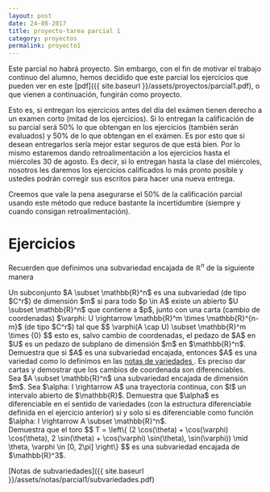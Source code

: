 ```yaml
---
layout: post
date: 24-08-2017
title: proyecto-tarea parcial 1
category: proyectos
permalink: proyecto1
---
```


Este parcial no habrá proyecto. Sin embargo, con el fin de motivar el trabajo continuo del alumno, hemos decidido que este parcial los ejercicios que pueden ver en este [pdf]({{ site.baseurl }}/assets/proyectos/parcial1.pdf), o que vienen a continuación, fungirán como proyecto.

Esto es, si entregan los ejercicios antes del día del exámen tienen derecho a un examen corto (mitad de los ejercicios). Si lo entregan la calificación de su parcial será 50% lo que obtengan en los ejercicios (también serán evaluados) y 50% de lo que obtengan en el exámen. Es por esto que si desean entregarlos sería mejor estar seguros de que está bien. Por lo mismo estaremos dando retroalimentación a los ejercicios hasta el miércoles 30 de agosto. Es decir, si lo entregan hasta la clase del miércoles, nosotros les daremos los ejercicios calificados lo más pronto posible y ustedes podrán corregir sus escritos para hacer una nueva entrega.

Creemos que vale la pena asegurarse el 50% de la calificación parcial usando este método que reduce bastante la incertidumbre (siempre y cuando consigan retroalimentación).

# Ejercicios

Recuerden que definimos una subvariedad encajada de $\mathbb{R}^n$ de la siguiente manera

<div class='definicion'>
    Un subconjunto $A \subset \mathbb{R}^n$ es una subvariedad (de tipo $C^r$) de dimensión $m$ si para todo $p \in A$ existe
    un abierto $U \subset \mathbb{R}^n$ que contiene a $p$, junto con una carta (cambio de coordenadas) $\varphi: U \rightarrow \mathbb{R}^m \times \mathbb{R}^{n-m}$ (de tipo $C^r$) tal que 
    $$
        \varphi(A \cap U) \subset \mathbb{R}^m \times {0}
    $$
    esto es, salvo cambio de coordenadas, el pedazo de $A$ en $U$ es un pedazo de subplano de dimensión $m$ en $\mathbb{R}^n$.
</div>

<div class='ejercicio'>
    Demuestra que si $A$ es una subvariedad encajada, entonces $A$ es una variedad como lo definimos en las <a href="{{ site.baseurl }}/assets/notas/parcial1/introduccion_a_variedades.pdf"> notas de variedades </a>. Es preciso dar cartas y demostrar que los cambios de coordenada son diferenciables.
</div>

<div class='ejercicio'>
    Sea $A \subset \mathbb{R}^n$ una subvariedad encajada de dimensión $m$. Sea $\alpha: I \rightarrow A$ una trayectoria continua, con $I$ un intervalo abierto de $\mathbb{R}$. Demuestra que $\alpha$ es diferenciable en el sentido de variedades (con la estructura diferenciable definida en el ejercicio anterior) si y solo si es diferenciable como función
    $\alpha: I \rightarrow A \subset \mathbb{R}^n$.
</div>

<div class='ejercicio'>
Demuestra que el toro
    $$
        T = \left\{ (2 \cos(\theta) + \cos(\varphi)  \cos(\theta), 2 \sin(\theta) + \cos(\varphi) \sin(\theta), \sin(\varphi)) \mid \theta, \varphi \in [0, 2\pi] \right\}
    $$
    es una subvariedad encajada de $\mathbb{R}^3$.
</div>

[Notas de subvariedades]({{ site.baseurl }}/assets/notas/parcial1/subvariedades.pdf)
